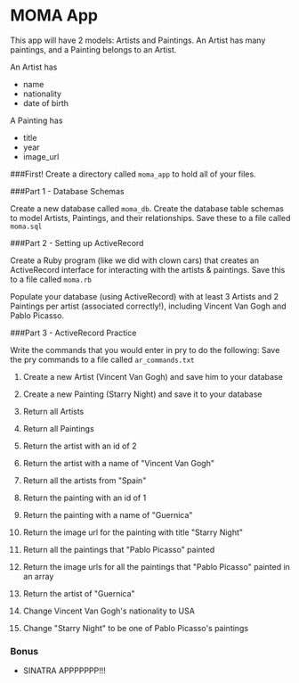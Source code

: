 # MOMA App

This app will have 2 models: Artists and Paintings. An Artist has many paintings, and a Painting belongs to an Artist.

An Artist has
* name
* nationality
* date of birth

A Painting has
* title
* year
* image_url

###First!
Create a directory called `moma_app` to hold all of your files.

###Part 1 - Database Schemas

Create a new database called `moma_db`. Create the database table schemas to model Artists, Paintings, and their relationships. Save these to a file called `moma.sql`

###Part 2 - Setting up ActiveRecord

Create a Ruby program (like we did with clown cars) that creates an ActiveRecord interface for interacting with the artists & paintings. Save this to a file called `moma.rb`

Populate your database (using ActiveRecord) with at least 3 Artists and 2 Paintings per artist (associated correctly!), including Vincent Van Gogh and Pablo Picasso.

###Part 3 - ActiveRecord Practice

Write the commands that you would enter in pry to do the following:
Save the pry commands to a file called `ar_commands.txt`

1. Create a new Artist (Vincent Van Gogh) and save him to your database
2. Create a new Painting (Starry Night) and save it to your database

3. Return all Artists
4. Return all Paintings

5. Return the artist with an id of 2
6. Return the artist with a name of "Vincent Van Gogh"
7. Return all the artists from "Spain"

8. Return the painting with an id of 1
9. Return the painting with a name of "Guernica"
10. Return the image url for the painting with title "Starry Night"

11. Return all the paintings that "Pablo Picasso" painted
12. Return the image urls for all the paintings that "Pablo Picasso" painted in an array
13. Return the artist of "Guernica"

14. Change Vincent Van Gogh's nationality to USA
15. Change "Starry Night" to be one of Pablo Picasso's paintings

### Bonus

* SINATRA APPPPPPP!!!